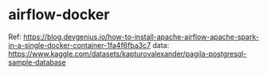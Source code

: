 # airflow-docker

Ref: https://blog.devgenius.io/how-to-install-apache-airflow-apache-spark-in-a-single-docker-container-1fa4f6fba3c7
data: https://www.kaggle.com/datasets/kapturovalexander/pagila-postgresql-sample-database